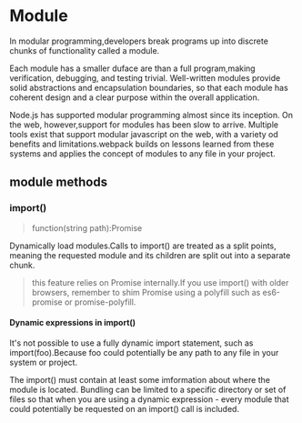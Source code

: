 # Module

In modular programming,developers break programs up into discrete chunks of functionality called a module.

Each module has a smaller duface are than a full program,making verification, debugging, and testing trivial. Well-written modules provide solid abstractions and encapsulation boundaries, so that each module has coherent design and a clear purpose within the overall application.

Node.js has supported modular programming almost since its inception. On the web, however,support for modules has been slow to arrive. Multiple tools exist that support modular javascript on the web, with a variety od benefits and limitations.webpack builds on lessons learned from these systems and applies the concept of modules to any file in your project.

## module methods

### import()

> function(string path):Promise

Dynamically load modules.Calls to import() are treated as a split points, meaning the requested module and its children are split out into a separate chunk.

> this feature relies on Promise internally.If you use import() with older browsers, remember to shim Promise using a polyfill such as es6-promise or promise-polyfill.

#### Dynamic expressions in import()

It's not possible to use a fully dynamic import statement, such as import(foo).Because foo could potentially be any path to any file in your system or project.

The import() must contain at least some imformation about where the module is located. Bundling can be limited to a specific directory or set of files so that when you are using a dynamic expression - every module that could potentially be requested on an import() call is included.

